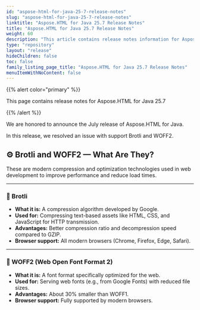 ```yaml
---
id: "aspose-html-for-java-25-7-release-notes"
slug: "aspose-html-for-java-25-7-release-notes"
linktitle: "Aspose.HTML for Java 25.7 Release Notes"
title: "Aspose.HTML for Java 25.7 Release Notes"
weight: 60
description: "This article contains release notes information for Aspose.HTML for Java 25.7."
type: "repository"
layout: "release"
hideChildren: false
toc: false
family_listing_page_title: "Aspose.HTML for Java 25.7 Release Notes"
menuItemWithNoContent: false
---
```


{{% alert color="primary" %}}

This page contains release notes for Aspose.HTML for Java 25.7

{{% /alert %}}

We are honored to announce the July release of Aspose.HTML for Java.

In this release, we resolved an issue with support Brotli and WOFF2.

## ⚙️ Brotli and WOFF2 — What Are They?

These are modern compression and optimization technologies used in web development to improve performance and reduce load times.

---

### 🔹 Brotli

* **What it is:** A compression algorithm developed by Google.
* **Used for:** Compressing text-based assets like HTML, CSS, and JavaScript for HTTP transmission.
* **Advantages:** Better compression ratio and decompression speed compared to GZIP.
* **Browser support:** All modern browsers (Chrome, Firefox, Edge, Safari).

---

### 🔹 WOFF2 (Web Open Font Format 2)

* **What it is:** A font format specifically optimized for the web.
* **Used for:** Serving web fonts (e.g., from Google Fonts) with reduced file sizes.
* **Advantages:** About 30% smaller than WOFF1.
* **Browser support:** Fully supported by modern browsers.
